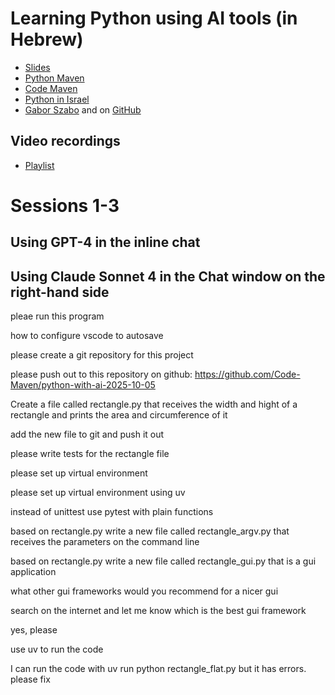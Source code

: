 # Learning Python using AI tools (in Hebrew)


* [Slides](https://python.code-maven.com/python-using-ai/)
* [Python Maven](https://python.code-maven.com/)
* [Code Maven](https://code-maven.com/)
* [Python in Israel](https://python.org.il/)
* [Gabor Szabo](https://szabgab.com/) and on [GitHub](https://github.com/szabgab/)

## Video recordings

* [Playlist](https://www.youtube.com/playlist?list=PLm2NBp4tb5F1_SWoHxXi5LIyCAzWivZZt)

# Sessions 1-3

## Using GPT-4 in the inline chat
## Using Claude Sonnet 4 in the Chat window on the right-hand side

pleae run this program

how to configure vscode to autosave

please create a git repository for this project

please push out to this repository on github: https://github.com/Code-Maven/python-with-ai-2025-10-05

Create a file called rectangle.py that receives the width and hight of a rectangle and prints the area and circumference of it

add the new file to git and push it out

please write tests for the rectangle file

please set up virtual environment

please set up virtual environment using uv

instead of unittest use pytest with plain functions

based on rectangle.py write a new file called rectangle_argv.py that receives the parameters on the command line

based on rectangle.py write a new file called rectangle_gui.py that is a gui application

what other gui frameworks would you recommend for a nicer gui

search on the internet and let me know which is the best gui framework

yes, please

use uv to run the code

I can run the code with uv run python rectangle_flat.py but it has errors. please fix



